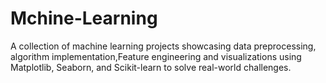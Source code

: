 # Mchine-Learning
A collection of machine learning projects showcasing data preprocessing, algorithm implementation,Feature engineering and visualizations using Matplotlib, Seaborn, and Scikit-learn to solve real-world challenges.
